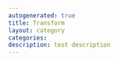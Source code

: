 ```yaml
---
autogenerated: true
title: Transform
layout: category
categories: 
description: test description
---
```


